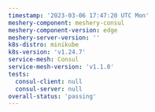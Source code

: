 ```yaml
---
timestamp: '2023-03-06 17:47:20 UTC Mon'
meshery-component: meshery-consul
meshery-component-version: edge
meshery-server-version: ''
k8s-distro: minikube
k8s-version: 'v1.24.7'
service-mesh: Consul
service-mesh-version: 'v1.1.0'
tests:
  consul-client: null
  consul-server: null
overall-status: 'passing'
---
```

